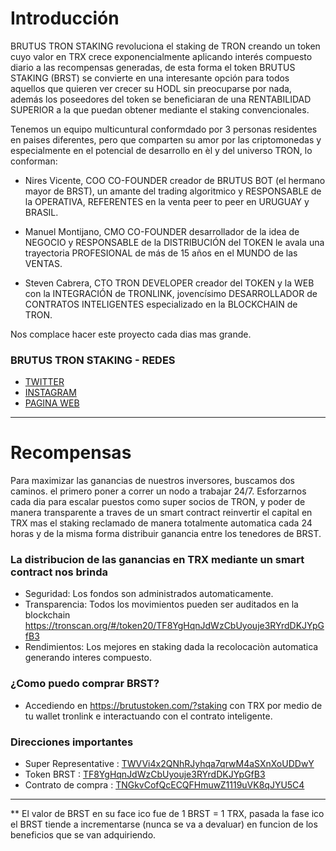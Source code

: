 # Introducción

BRUTUS TRON STAKING revoluciona el staking de TRON creando un token cuyo valor en TRX crece exponencialmente aplicando interés compuesto diario a las recompensas generadas, de esta forma el token BRUTUS STAKING (BRST) se convierte en una interesante opción para todos aquellos que quieren ver crecer su HODL sin preocuparse por nada, además los poseedores del token se beneficiaran de una RENTABILIDAD SUPERIOR a la que puedan obtener mediante el staking convencionales.

Tenemos un equipo multicuntural conformdado por 3 personas residentes en paises diferentes, pero que comparten su amor por las criptomonedas y especialmente en el potencial de desarrollo en èl y del universo TRON, lo conforman: 

* Nires Vicente, COO CO-FOUNDER creador de BRUTUS BOT (el hermano mayor de BRST), un amante del trading algoritmico y RESPONSABLE de la OPERATIVA, REFERENTES en la venta peer to peer en URUGUAY y BRASIL. 

* Manuel Montijano, CMO CO-FOUNDER desarrollador de la idea de NEGOCIO y RESPONSABLE de la DISTRIBUCIÓN del TOKEN le avala una trayectoria PROFESIONAL de más de 15 años en el MUNDO de las VENTAS.

* Steven Cabrera, CTO TRON DEVELOPER creador del TOKEN y la WEB con la INTEGRACIÓN de TRONLINK, jovencísimo DESARROLLADOR de CONTRATOS INTELIGENTES especializado en la BLOCKCHAIN de TRON.

Nos complace hacer este proyecto cada dias mas grande.

### BRUTUS TRON STAKING - REDES
- [TWITTER](https://twitter.com/BrutusToken)
- [INSTAGRAM](https://www.instagram.com/brutustoken/)
- [PAGINA WEB](https://brutustoken.com/?staking)

-----------------------------------------
# Recompensas

Para maximizar las ganancias de nuestros inversores, buscamos dos caminos. el primero poner a correr un nodo a trabajar 24/7. Esforzarnos cada dia para escalar puestos como super socios de TRON, y poder de manera transparente a traves de un smart contract reinvertir el capital en TRX mas el staking reclamado de manera totalmente automatica cada 24 horas y de la misma forma distribuir ganancia entre los tenedores de BRST.

### La distribucion de las ganancias en TRX mediante un smart contract nos brinda

  - Seguridad: Los fondos son administrados automaticamente.
  - Transparencia: Todos los movimientos pueden ser auditados en la blockchain https://tronscan.org/#/token20/TF8YgHqnJdWzCbUyouje3RYrdDKJYpGfB3
  - Rendimientos: Los mejores en staking dada la recolocaciòn automatica generando interes compuesto.

### ¿Como puedo comprar BRST?

  - Accediendo en https://brutustoken.com/?staking con TRX por medio de tu wallet tronlink e interactuando con el contrato inteligente.

### Direcciones importantes

- Super Representative : [TWVVi4x2QNhRJyhqa7qrwM4aSXnXoUDDwY](https://tronscan.org/#/address/TWVVi4x2QNhRJyhqa7qrwM4aSXnXoUDDwY)
- Token BRST : [TF8YgHqnJdWzCbUyouje3RYrdDKJYpGfB3](https://tronscan.org/#/token20/TF8YgHqnJdWzCbUyouje3RYrdDKJYpGfB3)
- Contrato de compra : [TNGkvCofQcECQFHmuwZ1119uVK8qJYU5C4](https://tronscan.org/#/contract/TNGkvCofQcECQFHmuwZ1119uVK8qJYU5C4/transactions)

-----------------------------------------
  
** El valor de BRST en su face ico fue de 1 BRST = 1 TRX, pasada la fase ico el BRST tiende a incrementarse (nunca se va a devaluar) en funcion de los beneficios que se van adquiriendo.
